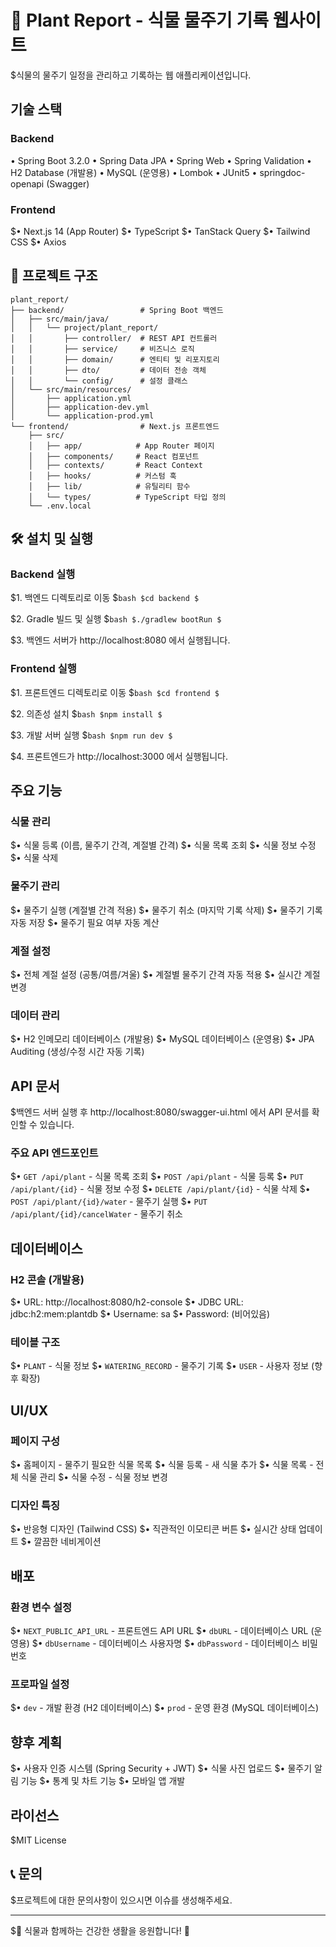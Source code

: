 ﻿# 🌱 Plant Report - 식물 물주기 기록 웹사이트

$식물의 물주기 일정을 관리하고 기록하는 웹 애플리케이션입니다.

## 기술 스택

### Backend
• Spring Boot 3.2.0
• Spring Data JPA
• Spring Web
• Spring Validation
• H2 Database (개발용)
• MySQL (운영용)
• Lombok
• JUnit5
• springdoc-openapi (Swagger)

### Frontend
$• Next.js 14 (App Router)
$• TypeScript
$• TanStack Query
$• Tailwind CSS
$• Axios

## 📁 프로젝트 구조

```
plant_report/
├── backend/                 # Spring Boot 백엔드
│   ├── src/main/java/
│   │   └── project/plant_report/
│   │       ├── controller/  # REST API 컨트롤러
│   │       ├── service/     # 비즈니스 로직
│   │       ├── domain/      # 엔티티 및 리포지토리
│   │       ├── dto/         # 데이터 전송 객체
│   │       └── config/      # 설정 클래스
│   └── src/main/resources/
│       ├── application.yml
│       ├── application-dev.yml
│       └── application-prod.yml
└── frontend/                # Next.js 프론트엔드
    ├── src/
    │   ├── app/            # App Router 페이지
    │   ├── components/     # React 컴포넌트
    │   ├── contexts/       # React Context
    │   ├── hooks/          # 커스텀 훅
    │   ├── lib/            # 유틸리티 함수
    │   └── types/          # TypeScript 타입 정의
    └── .env.local
```

## 🛠️ 설치 및 실행

### Backend 실행

$1. 백엔드 디렉토리로 이동
$```bash
$cd backend
$```

$2. Gradle 빌드 및 실행
$```bash
$./gradlew bootRun
$```

$3. 백엔드 서버가 http://localhost:8080 에서 실행됩니다.

### Frontend 실행

$1. 프론트엔드 디렉토리로 이동
$```bash
$cd frontend
$```

$2. 의존성 설치
$```bash
$npm install
$```

$3. 개발 서버 실행
$```bash
$npm run dev
$```

$4. 프론트엔드가 http://localhost:3000 에서 실행됩니다.

## 주요 기능

### 식물 관리
$• 식물 등록 (이름, 물주기 간격, 계절별 간격)
$• 식물 목록 조회
$• 식물 정보 수정
$• 식물 삭제

### 물주기 관리
$• 물주기 실행 (계절별 간격 적용)
$• 물주기 취소 (마지막 기록 삭제)
$• 물주기 기록 자동 저장
$• 물주기 필요 여부 자동 계산

### 계절 설정
$• 전체 계절 설정 (공통/여름/겨울)
$• 계절별 물주기 간격 자동 적용
$• 실시간 계절 변경

### 데이터 관리
$• H2 인메모리 데이터베이스 (개발용)
$• MySQL 데이터베이스 (운영용)
$• JPA Auditing (생성/수정 시간 자동 기록)

## API 문서

$백엔드 서버 실행 후 http://localhost:8080/swagger-ui.html 에서 API 문서를 확인할 수 있습니다.

### 주요 API 엔드포인트

$• `GET /api/plant` - 식물 목록 조회
$• `POST /api/plant` - 식물 등록
$• `PUT /api/plant/{id}` - 식물 정보 수정
$• `DELETE /api/plant/{id}` - 식물 삭제
$• `POST /api/plant/{id}/water` - 물주기 실행
$• `PUT /api/plant/{id}/cancelWater` - 물주기 취소

## 데이터베이스

### H2 콘솔 (개발용)
$• URL: http://localhost:8080/h2-console
$• JDBC URL: jdbc:h2:mem:plantdb
$• Username: sa
$• Password: (비어있음)

### 테이블 구조
$• `PLANT` - 식물 정보
$• `WATERING_RECORD` - 물주기 기록
$• `USER` - 사용자 정보 (향후 확장)

## UI/UX

### 페이지 구성
$• 홈페이지 - 물주기 필요한 식물 목록
$• 식물 등록 - 새 식물 추가
$• 식물 목록 - 전체 식물 관리
$• 식물 수정 - 식물 정보 변경

### 디자인 특징
$• 반응형 디자인 (Tailwind CSS)
$• 직관적인 이모티콘 버튼
$• 실시간 상태 업데이트
$• 깔끔한 네비게이션

## 배포

### 환경 변수 설정
$• `NEXT_PUBLIC_API_URL` - 프론트엔드 API URL
$• `dbURL` - 데이터베이스 URL (운영용)
$• `dbUsername` - 데이터베이스 사용자명
$• `dbPassword` - 데이터베이스 비밀번호

### 프로파일 설정
$• `dev` - 개발 환경 (H2 데이터베이스)
$• `prod` - 운영 환경 (MySQL 데이터베이스)

## 향후 계획

$• 사용자 인증 시스템 (Spring Security + JWT)
$• 식물 사진 업로드
$• 물주기 알림 기능
$• 통계 및 차트 기능
$• 모바일 앱 개발

## 라이선스

$MIT License

## 📞 문의

$프로젝트에 대한 문의사항이 있으시면 이슈를 생성해주세요.

---


$🌱 식물과 함께하는 건강한 생활을 응원합니다! 🌱
